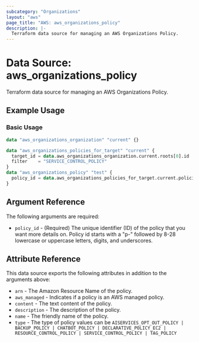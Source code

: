 ```yaml
---
subcategory: "Organizations"
layout: "aws"
page_title: "AWS: aws_organizations_policy"
description: |-
  Terraform data source for managing an AWS Organizations Policy.
---
```


# Data Source: aws_organizations_policy

Terraform data source for managing an AWS Organizations Policy.

## Example Usage

### Basic Usage

```terraform
data "aws_organizations_organization" "current" {}

data "aws_organizations_policies_for_target" "current" {
  target_id = data.aws_organizations_organization.current.roots[0].id
  filter    = "SERVICE_CONTROL_POLICY"
}
data "aws_organizations_policy" "test" {
  policy_id = data.aws_organizations_policies_for_target.current.policies[0].id
}
```

## Argument Reference

The following arguments are required:

* `policy_id` - (Required) The unique identifier (ID) of the policy that you want more details on. Policy id starts with a "p-" followed by 8-28 lowercase or uppercase letters, digits, and underscores.

## Attribute Reference

This data source exports the following attributes in addition to the arguments above:

* `arn` - The Amazon Resource Name of the policy.
* `aws_managed` - Indicates if a policy is an AWS managed policy.
* `content` - The text content of the policy.
* `description` - The description of the policy.
* `name` - The friendly name of the policy.
* `type` - The type of policy values can be `AISERVICES_OPT_OUT_POLICY | BACKUP_POLICY | CHATBOT_POLICY | DECLARATIVE_POLICY_EC2 | RESOURCE_CONTROL_POLICY | SERVICE_CONTROL_POLICY | TAG_POLICY`
